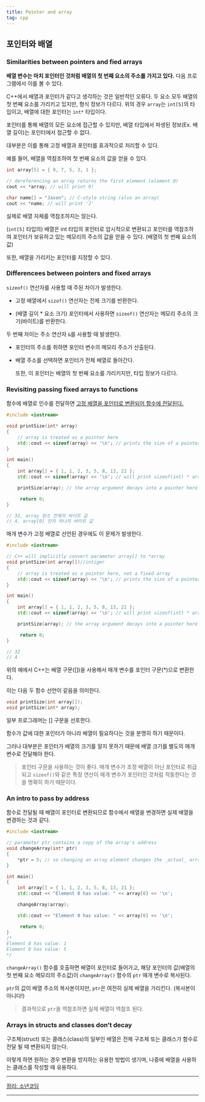 ```yaml
---
title: Pointer and array
tag: cpp
---
```




## 포인터와 배열

### Similarities between pointers and fied arrays

**배열 변수는 마치 포인터인 것처럼 배열의 첫 번째 요소의 주소를 가지고 있다.** 다음 프로그램에서 이를 볼 수 있다.

C++에서 배열과 포인터가 같다고 생각하는 것은 일반적인 오류다. 두 요소 모두 배열의 첫 번째 요소를 가리키고 있지만, 형식 정보가 다르다. 위의 경우 `array`는 `int[5]`의 타입이고, 배열에 대한 포인터는 `int*` 타입이다.

포인터를 통해 배열의 모든 요소에 접근할 수 있지만, 배열 타입에서 파생된 정보(Ex. 배열 길이)는 포인터에서 접근할 수 없다.

대부분은 이를 통해 고정 배열과 포인터를 효과적으로 처리할 수 있다.

예를 들어, 배열을 역참조하여 첫 번째 요소의 값을 얻을 수 있다.

```cpp
int array[5] = { 9, 7, 5, 3, 1 };

// dereferencing an array returns the first element (element 0)
cout << *array; // will print 9!

char name[] = "Jason"; // C-style string (also an array)
cout << *name; // will print 'J'
```

실제로 배열 자체를 역참조하지는 않는다. 

(`int[5]` 타입의) 배열은 int 타입의 포인터로 암시적으로 변환되고 포인터를 역참조하여 포인터가 보유하고 있는 메모리의 주소의 값을 얻을 수 있다. (배열의 첫 번째 요소의 값)

또한, 배열을 가리키는 포인터를 지정할 수 있다.



### Differencees between pointers and fixed arrays

`sizeof()` 연산자를 사용할 때 주된 차이가 발생한다. 

+ 고정 배열에서 `sizof()` 연산자는 전체 크기를 반환한다. 

- (배열 길이 * 요소 크기) 포인터에서 사용하면 `sizeof()` 연산자는 메모리 주소의 크기(바이트)를 반환한다.

두 번째 차이는 주소 연산자 `&`를 사용할 때 발생한다. 

- 포인터의 주소를 취하면 포인터 변수의 메모리 주소가 산출된다. 

- 배열 주소를 선택하면 포인터가 전체 배열로 돌아간다. 

  또한, 이 포인터는 배열의 첫 번째 요소를 가리키지만, 타입 정보가 다르다.



### Revisiting passing fixed arrays to functions

함수에 배열로 인수를 전달하면 <u>고정 배열을 포인터로 변환되어 함수에 전달된다.</u>

```cpp
#include <iostream>

void printSize(int* array)
{
    // array is treated as a pointer here
    std::cout << sizeof(array) << '\n'; // prints the size of a pointer, not the size of the array!
}

int main()
{
    int array[] = { 1, 1, 2, 3, 5, 8, 13, 21 };
    std::cout << sizeof(array) << '\n'; // will print sizeof(int) * array length

    printSize(array); // the array argument decays into a pointer here

     return 0;
}

// 32, array 원소 전체의 바이트 값
// 4, array[0] 인자 하나의 바이트 값
```

매개 변수가 고정 배열로 선언된 경우에도 이 문제가 발생한다.

```cpp
#include <iostream>

// C++ will implicitly convert parameter array[] to *array
void printSize(int array[])//intiger
{
    // array is treated as a pointer here, not a fixed array
    std::cout << sizeof(array) << '\n'; // prints the size of a pointer, not the size of the array!
}

int main()
{
    int array[] = { 1, 1, 2, 3, 5, 8, 13, 21 };
    std::cout << sizeof(array) << '\n'; // will print sizeof(int) * array length

    printSize(array); // the array argument decays into a pointer here

     return 0;
}

// 32
// 4
```

위의 예에서 C++는 배열 구문([])을 사용해서 매개 변수를 포인터 구문(*)으로 변환한다. 

이는 다음 두 함수 선언이 같음을 의미한다.

```cpp
void printSize(int array[]);
void printSize(int* array);
```

일부 프로그래머는 [] 구문을 선호한다. 

함수가 값에 대한 포인터가 아니라 배열이 필요하다는 것을 분명히 하기 때문이다. 

그러나 대부분은 포인터가 배열의 크기를 알지 못하기 때문에 배열 크기를 별도의 매개 변수로 전달해야 한다.

> 포인터 구문을 사용하는 것이 좋다. 매개 변수가 조정 배열이 아닌 포인터로 취급되고 `sizeof()`와 같은 특정 연산이 매개 변수가 포인터인 것처럼 작동한다는 것을 명확히 하기 때문이다.



### An intro to pass by address

함수로 전달될 때 배열이 포인터로 변환되므로 함수에서 배열을 변경하면 실제 배열을 변경하는 것과 같다.

```cpp
#include <iostream>

// parameter ptr contains a copy of the array's address
void changeArray(int* ptr)
{
    *ptr = 5; // so changing an array element changes the _actual_ array
}

int main()
{
    int array[] = { 1, 1, 2, 3, 5, 8, 13, 21 };
    std::cout << "Element 0 has value: " << array[0] << '\n';

    changeArray(array);

    std::cout << "Element 0 has value: " << array[0] << '\n';

     return 0;
}
/*
Element 0 has value: 1
Element 0 has value: 5
*/
```

`changeArray()` 함수를 호출하면 배열이 포인터로 들어가고, 해당 포인터의 값(배열의 첫 번째 요소 메모리의 주소값)이 `changeArray()` 함수의 `ptr` 매개 변수로 복사된다. 

`ptr`의 값이 배열 주소의 복사본이지만, `ptr`은 여전히 실제 배열을 가리킨다. (복사본이 아니다!) 

> 결과적으로 `ptr`을 역참조하면 실제 배열이 역참조 된다.



### Arrays in structs and classes don’t decay

구조체(struct) 또는 클래스(class)의 일부인 배열은 전체 구조체 또는 클래스가 함수로 전달 될 때 변환되지 않는다. 

이렇게 하면 원하는 경우 변환을 방지하는 유용한 방법이 생기며, 나중에 배열을 사용하는 클래스를 작성할 때 유용하다.

---

[정리: 소년코딩](https://boycoding.tistory.com/201?category=1009770)

---